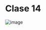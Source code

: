 # Clase 14
![image](https://user-images.githubusercontent.com/84553507/223921848-bcc68f7f-449b-41b5-a83c-b98ba92a0595.png)
